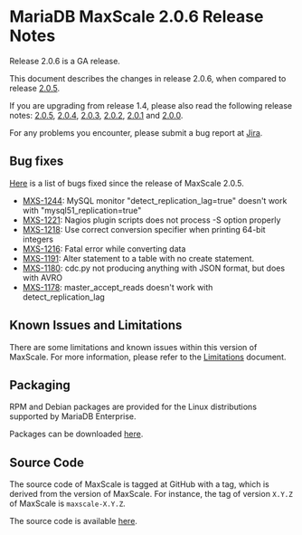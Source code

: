 # MariaDB MaxScale 2.0.6 Release Notes

Release 2.0.6 is a GA release.

This document describes the changes in release 2.0.6, when compared to
release [2.0.5](MaxScale-2.0.5-Release-Notes.md).

If you are upgrading from release 1.4, please also read the following
release notes:
[2.0.5](./MaxScale-2.0.5-Release-Notes.md),
[2.0.4](./MaxScale-2.0.4-Release-Notes.md),
[2.0.3](./MaxScale-2.0.3-Release-Notes.md),
[2.0.2](./MaxScale-2.0.2-Release-Notes.md),
[2.0.1](./MaxScale-2.0.1-Release-Notes.md) and
[2.0.0](./MaxScale-2.0.0-Release-Notes.md).

For any problems you encounter, please submit a bug report at
[Jira](https://jira.mariadb.org).

## Bug fixes

[Here](https://jira.mariadb.org/issues/?jql=project%20%3D%20MXS%20AND%20issuetype%20%3D%20Bug%20AND%20status%20%3D%20Closed%20AND%20fixVersion%20%3D%202.0.6)
is a list of bugs fixed since the release of MaxScale 2.0.5.

* [MXS-1244](https://jira.mariadb.org/browse/MXS-1244): MySQL monitor "detect_replication_lag=true" doesn't work with "mysql51_replication=true"
* [MXS-1221](https://jira.mariadb.org/browse/MXS-1221): Nagios plugin scripts does not process -S option properly
* [MXS-1218](https://jira.mariadb.org/browse/MXS-1218): Use correct conversion specifier when printing 64-bit integers
* [MXS-1216](https://jira.mariadb.org/browse/MXS-1216): Fatal error while converting data
* [MXS-1191](https://jira.mariadb.org/browse/MXS-1191): Alter statement to a table with no create statement.
* [MXS-1180](https://jira.mariadb.org/browse/MXS-1180): cdc.py not producing anything with JSON format, but does with AVRO
* [MXS-1178](https://jira.mariadb.org/browse/MXS-1178): master_accept_reads doesn't work with detect_replication_lag

## Known Issues and Limitations

There are some limitations and known issues within this version of MaxScale.
For more information, please refer to the [Limitations](../About/Limitations.md) document.

## Packaging

RPM and Debian packages are provided for the Linux distributions supported
by MariaDB Enterprise.

Packages can be downloaded [here](https://mariadb.com/resources/downloads).

## Source Code

The source code of MaxScale is tagged at GitHub with a tag, which is derived
from the version of MaxScale. For instance, the tag of version `X.Y.Z` of MaxScale
is `maxscale-X.Y.Z`.

The source code is available [here](https://github.com/mariadb-corporation/MaxScale).
